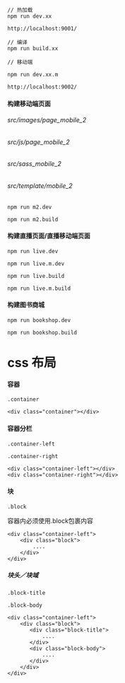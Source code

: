 ```
// 热加载
npm run dev.xx

http://localhost:9001/

// 编译
npm run build.xx

// 移动端

npm run dev.xx.m

http://localhost:9002/
```

#### 构建移动端页面

###### src/images/page_mobile_2
###### src/js/page_mobile_2
###### src/sass_mobile_2
###### src/template/mobile_2

```
npm run m2.dev

npm run m2.build
```

#### 构建直播页面/直播移动端页面

```
npm run live.dev

npm run live.m.dev

npm run live.build

npm run live.m.build
```

#### 构建图书商城

```
npm run bookshop.dev

npm run bookshop.build

```

# css 布局

#### 容器

`.container`

```
<div class="container"></div>
```

#### 容器分栏

`.container-left`

`.container-right`

```
<div class="container-left"></div>
<div class="container-right"></div>
```

#### 块

`.block`

容器内必须使用.block包裹内容

```
<div class="container-left">
    <div class="block">
        ....
    </div>
</div>
```

##### 块头／块域

`.block-title`

`.block-body`

```
<div class="container-left">
    <div class="block">
       <div class="block-title">
           ....
       </div>
       <div class="block-body">
           ....
       </div>
    </div>
</div>
```
